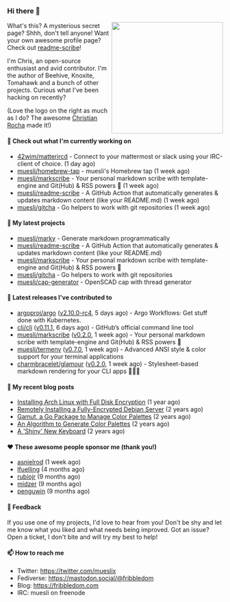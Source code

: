 ### Hi there 👋

<img align="right" src="https://raw.githubusercontent.com/muesli/muesli/master/assets/termenv.png" width="260">

What's this? A mysterious secret page? Shhh, don't tell anyone!
Want your own awesome profile page? Check out [readme-scribe](https://github.com/muesli/readme-scribe)!

I'm Chris, an open-source enthusiast and avid contributor. I'm the author of Beehive, Knoxite, Tomahawk and a bunch
of other projects. Curious what I've been hacking on recently?

(Love the logo on the right as much as I do? The awesome [Christian Rocha](https://github.com/meowgorithm/) made it!)

#### 👷 Check out what I'm currently working on

- [42wim/matterircd](https://github.com/42wim/matterircd) - Connect to your mattermost or slack using your IRC-client of choice. (1 day ago)
- [muesli/homebrew-tap](https://github.com/muesli/homebrew-tap) - muesli&#39;s Homebrew tap (1 week ago)
- [muesli/markscribe](https://github.com/muesli/markscribe) - Your personal markdown scribe with template-engine and Git(Hub) &amp; RSS powers 📜 (1 week ago)
- [muesli/readme-scribe](https://github.com/muesli/readme-scribe) - A GitHub Action that automatically generates &amp; updates markdown content (like your README.md) (1 week ago)
- [muesli/gitcha](https://github.com/muesli/gitcha) - Go helpers to work with git repositories (1 week ago)

#### 🌱 My latest projects

- [muesli/marky](https://github.com/muesli/marky) - Generate markdown programmatically
- [muesli/readme-scribe](https://github.com/muesli/readme-scribe) - A GitHub Action that automatically generates &amp; updates markdown content (like your README.md)
- [muesli/markscribe](https://github.com/muesli/markscribe) - Your personal markdown scribe with template-engine and Git(Hub) &amp; RSS powers 📜
- [muesli/gitcha](https://github.com/muesli/gitcha) - Go helpers to work with git repositories
- [muesli/cap-generator](https://github.com/muesli/cap-generator) - OpenSCAD cap with thread generator

#### 🔭 Latest releases I've contributed to

- [argoproj/argo](https://github.com/argoproj/argo) ([v2.10.0-rc4](https://github.com/argoproj/argo/releases/tag/v2.10.0-rc4), 5 days ago) - Argo Workflows: Get stuff done with Kubernetes.
- [cli/cli](https://github.com/cli/cli) ([v0.11.1](https://github.com/cli/cli/releases/tag/v0.11.1), 6 days ago) - GitHub’s official command line tool
- [muesli/markscribe](https://github.com/muesli/markscribe) ([v0.2.0](https://github.com/muesli/markscribe/releases/tag/v0.2.0), 1 week ago) - Your personal markdown scribe with template-engine and Git(Hub) &amp; RSS powers 📜
- [muesli/termenv](https://github.com/muesli/termenv) ([v0.7.0](https://github.com/muesli/termenv/releases/tag/v0.7.0), 1 week ago) - Advanced ANSI style &amp; color support for your terminal applications
- [charmbracelet/glamour](https://github.com/charmbracelet/glamour) ([v0.2.0](https://github.com/charmbracelet/glamour/releases/tag/v0.2.0), 1 week ago) - Stylesheet-based markdown rendering for your CLI apps 💇🏻‍♀️

#### 📜 My recent blog posts

- [Installing Arch Linux with Full Disk Encryption](https://fribbledom.com/posts/encrypted-arch-install/) (1 year ago)
- [Remotely Installing a Fully-Encrypted Debian Server](https://fribbledom.com/posts/encrypted-remote-debian-install/) (2 years ago)
- [Gamut, a Go Package to Manage Color Palettes](https://fribbledom.com/posts/gamut-package-to-handle-color-palettes/) (2 years ago)
- [An Algorithm to Generate Color Palettes](https://fribbledom.com/posts/an-algorithm-to-generate-color-palettes/) (2 years ago)
- [A &#39;Shiny&#39; New Keyboard](https://fribbledom.com/posts/a-shiny-new-keyboard/) (2 years ago)

#### ❤️ These awesome people sponsor me (thank you!)

- [asnielrod](https://github.com/asnielrod) (1 week ago)
- [lfuelling](https://github.com/lfuelling) (4 months ago)
- [rubiojr](https://github.com/rubiojr) (9 months ago)
- [midzer](https://github.com/midzer) (9 months ago)
- [penguwin](https://github.com/penguwin) (9 months ago)

#### 💬 Feedback

If you use one of my projects, I'd love to hear from you! Don't be shy and let me know what you liked
and what needs being improved. Got an issue? Open a ticket, I don't bite and will try my best to help!

#### 📫 How to reach me

- Twitter: https://twitter.com/mueslix
- Fediverse: https://mastodon.social/@fribbledom
- Blog: https://fribbledom.com
- IRC: muesli on freenode
